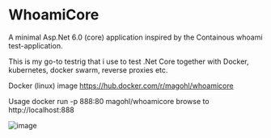 # WhoamiCore
A minimal Asp.Net 6.0 (core) application inspired by the Containous whoami test-application.

This is my go-to testrig that i use to test .Net Core together with Docker, kubernetes, docker swarm, reverse proxies etc.

Docker (linux) image
https://hub.docker.com/r/magohl/whoamicore

Usage
docker run -p 888:80 magohl/whoamicore
browse to http://localhost:888

![image](https://user-images.githubusercontent.com/1846780/66214015-2c6e1800-e6c1-11e9-9323-f5f1ca1d86fc.png)
